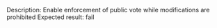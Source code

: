 Description: Enable enforcement of public vote while modifications are prohibited
Expected result: fail